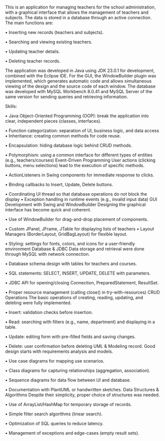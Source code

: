 This is an application for managing teachers for the school administration, with a graphical interface that allows the management of teachers and subjects. The data is stored in a database through an active connection. The main functions are: 

• Inserting new records (teachers and subjects). 

• Searching and viewing existing teachers.

• Updating teacher details. 

• Deleting teacher records.

The application was developed in Java using JDK 23.0.1 for development, combined with the Eclipse IDE. For the GUI, the WindowBuilder plugin was implemented, which generates automatic code and allows simultaneous viewing of the design and the source code of each window. The database was developed with MySQL Workbench 8.0.41 and MySQL Server of the same version for sending queries and retrieving information.


Skills:

• Java Object-Oriented Programming (OOP): break the application into clear, independent pieces (classes, interfaces).

• Function categorization: separation of UI, business logic, and data access • Inheritance: creating common methods for code reuse.

• Encapsulation: hiding database logic behind CRUD methods. 

• Polymorphism: using a common interface for different types of entities (e.g., teachers/courses) Event-Driven Programming User actions (clicking buttons, menu selections) lead to the execution of specific methods. 

• ActionListeners in Swing components for immediate response to clicks.

• Binding callbacks to Insert, Update, Delete buttons. 

• Coordinating UI thread so that database operations do not block the display • Exception handling in runtime events (e.g., invalid input data) GUI Development with Swing and WindowBuilder Designing the graphical interface has become quick and coherent.

• Use of WindowBuilder for drag-and-drop placement of components.

• Custom JPanel, JFrame, JTable for displaying lists of teachers • Layout Managers (BorderLayout, GridBagLayout) for flexible layout.

• Styling: settings for fonts, colors, and icons for a user-friendly environment Database & JDBC Data storage and retrieval were done through MySQL with network connection. 

• Database schema design with tables for teachers and courses.

• SQL statements: SELECT, INSERT, UPDATE, DELETE with parameters.

• JDBC API for opening/closing Connection, PreparedStatement, ResultSet.

• Proper resource management (calling close() in try-with-resources) CRUD Operations The basic operations of creating, reading, updating, and deleting were fully implemented.

• Insert: validation checks before insertion.

• Read: searching with filters (e.g., name, department) and displaying in a table.

• Update: editing form with pre-filled fields and saving changes.

• Delete: user confirmation before deleting UML & Modeling record. Good design starts with requirements analysis and models. 

• Use case diagrams for mapping use scenarios.

• Class diagrams for capturing relationships (aggregation, association).

• Sequence diagrams for data flow between UI and database.

• Documentation with PlantUML or handwritten sketches. Data Structures & Algorithms Despite their simplicity, proper choice of structures was needed. 

• Use of ArrayList/HashMap for temporary storage of records.

• Simple filter search algorithms (linear search).

• Optimization of SQL queries to reduce latency.

• Management of exceptions and edge-cases (empty result sets).
